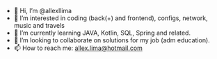 - 👋 Hi, I’m @allexllima
- 👀 I’m interested in coding (back(+) and frontend), configs, network, music and travels
- 🌱 I’m currently learning JAVA, Kotlin, SQL, Spring and related.
- 💞️ I’m looking to collaborate on solutions for my job (adm education).
- 📫 How to reach me: allex.lima@hotmail.com

<!---
allexllima/allexllima is a ✨ special ✨ repository because its `README.md` (this file) appears on your GitHub profile.
You can click the Preview link to take a look at your changes.
--->
